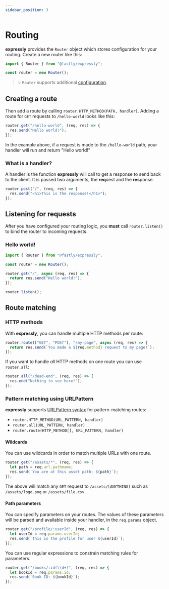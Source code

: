```yaml
---
sidebar_position: 3
---
```


# Routing

**expressly** provides the `Router` object which stores configuration for your routing. Create a new router like this:

```javascript
import { Router } from "@fastly/expressly";

const router = new Router();
```
> 💡 `Router` supports additional [configuration](config.md).


## Creating a route

Then add a route by calling `router.HTTP_METHOD(PATH, handler)`. Adding a route for `GET` requests to `/hello-world` looks like this:

```javascript
router.get("/hello-world", (req, res) => {
  res.send("Hello world!");
});
```

In the example above, if a request is made to the `/hello-world` path, your handler will run and return "Hello world!"

### What is a handler?

A handler is the function **expressly** will call to get a response to send back to the client. It is passed two arguments, the **req**uest and the **res**ponse.

```javascript
router.post("/", (req, res) => {
  res.send("<h1>This is the response!</h1>");
});
```

## Listening for requests

After you have configured your routing logic, you **must** call `router.listen()` to bind the router to incoming requests.

### Hello world!

```javascript
import { Router } from "@fastly/expressly";

const router = new Router();

router.get("/", async (req, res) => {
  return res.send("Hello world!");
});

router.listen();
```

## Route matching

### HTTP methods

With **expressly**, you can handle multiple HTTP methods per route:

```javascript
router.route(["GET", "POST"], "/my-page", async (req, res) => {
  return res.send(`You made a ${req.method} request to my page!`);
});
```

If you want to handle _all_ HTTP methods on one route you can use `router.all`:

```javascript
router.all("/dead-end", (req, res) => {
  res.end("Nothing to see here!");
});
```

### Pattern matching using URLPattern

**expressly** supports [URLPattern syntax](https://developer.mozilla.org/en-US/docs/Web/API/URL_Pattern_API#pattern_syntax) for pattern-matching routes:

- `router.HTTP_METHOD(URL_PATTERN, handler)`
- `router.all(URL_PATTERN, handler)`
- `router.route(HTTP_METHOD[], URL_PATTERN, handler)`

#### Wildcards

You can use wildcards in order to match multiple URLs with one route.

```javascript
router.get("/assets/*", (req, res) => {
  let path = req.url.pathname;
  res.send(`You are at this asset path: ${path}`);
});
```

The above will match any `GET` request to `/assets/[ANYTHING]` such as `/assets/logo.png` or `/assets/file.csv`.

#### Path parameters

You can specify parameters on your routes. The values of these parameters will be parsed and available inside your handler, in the `req.params` object.

```javascript
router.get("/profile/:userId", (req, res) => {
  let userId = req.params.userId;
  res.send(`This is the profile for user ${userId}`);
});
```

You can use regular expressions to constrain matching rules for parameters.

```javascript
router.get("/books/:id(\\d+)", (req, res) => {
  let bookId = req.params.id;
  res.send(`Book ID: ${bookId}`);
});
```
